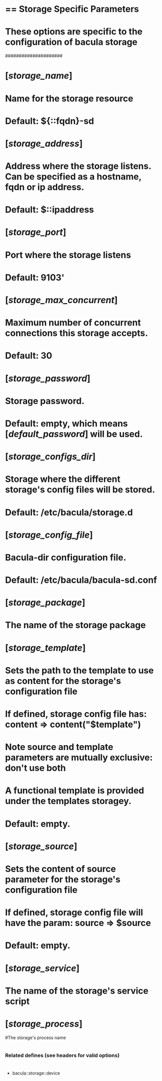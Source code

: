 # == Storage Specific Parameters
#
# These options are specific to the configuration of bacula storage
#####################
#
# [*storage_name*]
#   Name for the storage resource
#   Default: ${::fqdn}-sd
#
# [*storage_address*]
#   Address where the storage listens. Can be specified as a hostname, fqdn or ip address.
#   Default: $::ipaddress
#
# [*storage_port*]
#   Port where the storage listens
#   Default: 9103'
#
# [*storage_max_concurrent*]
#   Maximum number of concurrent connections this storage accepts.
#   Default: 30
#
# [*storage_password*]
#   Storage password.
#   Default: empty, which means [*default_password*] will be used.
#
# [*storage_configs_dir*]
#   Storage where the different storage's config files will be stored.
#   Default: /etc/bacula/storage.d
#
# [*storage_config_file*]
#   Bacula-dir configuration file.
#   Default: /etc/bacula/bacula-sd.conf
#
# [*storage_package*]
#   The name of the storage package
#
# [*storage_template*]
#   Sets the path to the template to use as content for the storage's configuration file
#   If defined, storage config file has: content => content("$template")
#   Note source and template parameters are mutually exclusive: don't use both
#   A functional template is provided under the templates storagey.
#   Default: empty.
#
# [*storage_source*]
#   Sets the content of source parameter for the storage's configuration file
#   If defined, storage config file will have the param: source => $source
#   Default: empty.
#
# [*storage_service*]
#   The name of the storage's service script
#
# [*storage_process*]
#The storage's process name
#
#
### Related defines (see headers for valid options)
#
* bacula::storage::device
